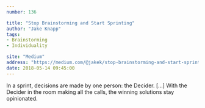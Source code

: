 ```yaml
---
number: 136

title: "Stop Brainstorming and Start Sprinting"
author: "Jake Knapp"
tags:
- Brainstorming
- Individuality

site: "Medium"
address: "https://medium.com/@jakek/stop-brainstorming-and-start-sprinting-16180839b43d"
date: 2018-05-14 09:45:00
---
```


In a sprint, decisions are made by one person: the Decider. […] With the Decider in the room making all the calls, the winning solutions stay opinionated.
